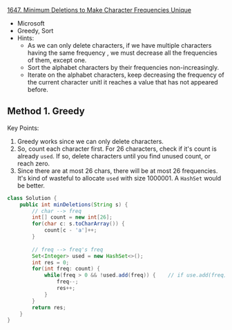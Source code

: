 [1647. Minimum Deletions to Make Character Frequencies Unique](https://leetcode.com/problems/minimum-deletions-to-make-character-frequencies-unique/)

* Microsoft
* Greedy, Sort
* Hints:
    * As we can only delete characters, if we have multiple characters having the same frequency
    , we must decrease all the frequencies of them, except one.
    * Sort the alphabet characters by their frequencies non-increasingly.
    * Iterate on the alphabet characters, keep decreasing the frequency of the current character
     unitl it reaches a value that has not appeared before.
     
     
## Method 1. Greedy
Key Points:
1. Greedy works since we can only delete characters.
2. So, count each character first. For 26 characters, check if it's count is already `used`. If
 so, delete characters until you find unused count, or reach zero. 
3. Since there are at most 26 chars, there will be at most 26 frequencies. It's kind of wasteful
 to allocate `used` with size 1000001. A `HashSet` would be better.

```java
class Solution {
    public int minDeletions(String s) {
        // char --> freq
        int[] count = new int[26];
        for(char c: s.toCharArray()) {
            count[c - 'a']++;
        }
        
        // freq --> freq's freq
        Set<Integer> used = new HashSet<>();
        int res = 0;
        for(int freq: count) {
            while(freq > 0 && !used.add(freq)) {    // if use.add(freq) == false, then this freq is not unique
                freq--;
                res++;
            }
        }
        return res;
    }
}
```


